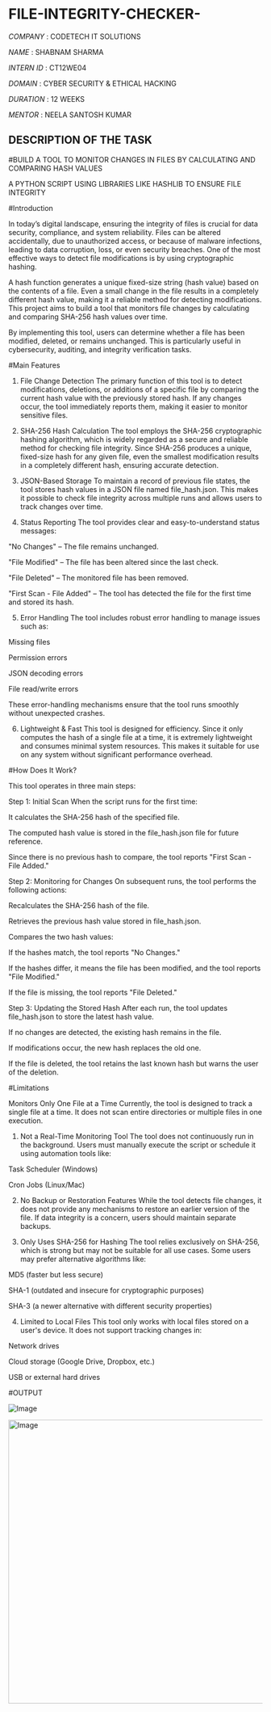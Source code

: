 # FILE-INTEGRITY-CHECKER-

*COMPANY* : CODETECH IT SOLUTIONS

*NAME* : SHABNAM SHARMA

*INTERN ID* : CT12WE04

*DOMAIN* : CYBER SECURITY & ETHICAL HACKING  

*DURATION* : 12 WEEKS

*MENTOR* : NEELA SANTOSH KUMAR 

## DESCRIPTION OF THE TASK 

#BUILD A TOOL TO MONITOR CHANGES IN FILES BY CALCULATING AND COMPARING HASH VALUES

A PYTHON SCRIPT USING LIBRARIES LIKE HASHLIB TO ENSURE FILE INTEGRITY 

#Introduction

In today’s digital landscape, ensuring the integrity of files is crucial for data security, compliance, and system
reliability. Files can be altered accidentally, due to unauthorized access, or because of malware infections, leading to data corruption, loss, or even security breaches. One of the most effective ways to detect file modifications is by using cryptographic hashing.

A hash function generates a unique fixed-size string (hash value) based on the contents of a file. Even a small change in the file results in a completely different hash value, making it a reliable method for detecting modifications. This project aims to build a tool that monitors file changes by calculating and comparing SHA-256 hash values over time.

By implementing this tool, users can determine whether a file has been modified, deleted, or remains unchanged. This is particularly useful in cybersecurity, auditing, and integrity verification tasks.

#Main Features

1. File Change Detection
The primary function of this tool is to detect modifications, deletions, or additions of a specific file by comparing the current hash value with the previously stored hash. If any changes occur, the tool immediately reports them, making it easier to monitor sensitive files.

2. SHA-256 Hash Calculation
The tool employs the SHA-256 cryptographic hashing algorithm, which is widely regarded as a secure and reliable method for checking file integrity. Since SHA-256 produces a unique, fixed-size hash for any given file, even the smallest modification results in a completely different hash, ensuring accurate detection.

3. JSON-Based Storage
To maintain a record of previous file states, the tool stores hash values in a JSON file named file_hash.json. This makes it possible to check file integrity across multiple runs and allows users to track changes over time.

4. Status Reporting
The tool provides clear and easy-to-understand status messages:

"No Changes" – The file remains unchanged.

"File Modified" – The file has been altered since the last check.

"File Deleted" – The monitored file has been removed.

"First Scan - File Added" – The tool has detected the file for the first time and stored its hash.

5. Error Handling
The tool includes robust error handling to manage issues such as:

Missing files

Permission errors

JSON decoding errors

File read/write errors

These error-handling mechanisms ensure that the tool runs smoothly without unexpected crashes.

6. Lightweight & Fast
This tool is designed for efficiency. Since it only computes the hash of a single file at a time, it is extremely lightweight and consumes minimal system resources. This makes it suitable for use on any system without significant performance overhead.

#How Does It Work?

This tool operates in three main steps:

Step 1: Initial Scan
When the script runs for the first time:

It calculates the SHA-256 hash of the specified file.

The computed hash value is stored in the file_hash.json file for future reference.

Since there is no previous hash to compare, the tool reports "First Scan - File Added."

Step 2: Monitoring for Changes
On subsequent runs, the tool performs the following actions:

Recalculates the SHA-256 hash of the file.

Retrieves the previous hash value stored in file_hash.json.

Compares the two hash values:

If the hashes match, the tool reports "No Changes."

If the hashes differ, it means the file has been modified, and the tool reports "File Modified."

If the file is missing, the tool reports "File Deleted."

Step 3: Updating the Stored Hash
After each run, the tool updates file_hash.json to store the latest hash value.

If no changes are detected, the existing hash remains in the file.

If modifications occur, the new hash replaces the old one.

If the file is deleted, the tool retains the last known hash but warns the user of the deletion.

#Limitations

Monitors Only One File at a Time
Currently, the tool is designed to track a single file at a time. It does not scan entire directories or multiple files in one execution.

1. Not a Real-Time Monitoring Tool
The tool does not continuously run in the background. Users must manually execute the script or schedule it using automation tools like:

Task Scheduler (Windows)

Cron Jobs (Linux/Mac)

2. No Backup or Restoration Features
While the tool detects file changes, it does not provide any mechanisms to restore an earlier version of the file. If data integrity is a concern, users should maintain separate backups.

3. Only Uses SHA-256 for Hashing
The tool relies exclusively on SHA-256, which is strong but may not be suitable for all use cases. Some users may prefer alternative algorithms like:

MD5 (faster but less secure)

SHA-1 (outdated and insecure for cryptographic purposes)

SHA-3 (a newer alternative with different security properties)

4. Limited to Local Files
This tool only works with local files stored on a user's device. It does not support tracking changes in:

Network drives

Cloud storage (Google Drive, Dropbox, etc.)

USB or external hard drives


#OUTPUT

![Image](https://github.com/user-attachments/assets/29ec7517-4d95-4e8b-a5cd-28fa787925cc)

<img width="562" alt="Image" src="https://github.com/user-attachments/assets/fd501ed5-88c0-407a-bd9c-f84d03ddee4d" />



